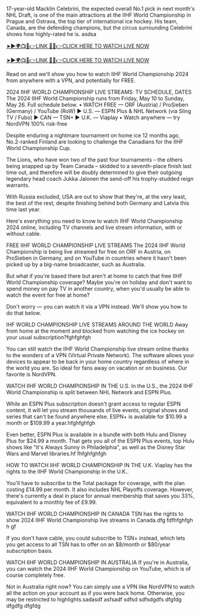 17-year-old Macklin Celebrini, the expected overall No.1 pick in next month's NHL Draft, is one of the main attractions at the IIHF World Championship in Prague and Ostrava, the top tier of international ice hockey. His team, Canada, are the defending champions, but the circus surrounding Celebrini shows how highly-rated he is.
asdsa



<a href="https://special.procast.live/?refd_by=clicktvv">➤►🌍📺📱👉LINK 🔴✅👉CLICK HERE TO WATCH LIVE NOW</a>

<a href="https://special.procast.live/?refd_by=clicktvv">➤►🌍📺📱👉LINK 🔴✅👉CLICK HERE TO WATCH LIVE NOW</a>


Read on and we'll show you how to watch IIHF World Championship 2024 from anywhere with a VPN, and potentially for FREE.

2024 IIHF WORLD CHAMPIONSHIP LIVE STREAMS: TV SCHEDULE, DATES
The 2024 IIHF World Championship runs from Friday, May 10 to Sunday, May 26. Full schedule below.
• WATCH FREE — ORF (Austria) / ProSieben (Germany) / YouTube (RoW)
► U.S. — ESPN Plus & NHL Network (via Sling TV / Fubo)
► CAN — TSN+
► U.K. — Viaplay
• Watch anywhere — try NordVPN 100% risk-free

Despite enduring a nightmare tournament on home ice 12 months ago, No.2-ranked Finland are looking to challenge the Canadians for the IIHF World Championship Cup.

The Lions, who have won two of the past four tournaments – the others being snapped up by Team Canada – skidded to a seventh-place finish last time out, and therefore will be doubly determined to give their outgoing legendary head coach Jukka Jalonen the send-off his trophy-studded reign warrants.

With Russia excluded, USA are out to show that they're, at the very least, the best of the rest, despite finishing behind both Germany and Latvia this time last year.

Here's everything you need to know to watch IIHF World Championship 2024 online, including TV channels and live stream information, with or without cable.

FREE IIHF WORLD CHAMPIONSHIP LIVE STREAMS
The 2024 IIHF World Championship is being live streamed for free on ORF in Austria, on ProSieben in Germany, and on YouTube in countries where it hasn't been picked up by a big-name broadcaster, such as Australia.

But what if you're based there but aren't at home to catch that free IIHF World Championship coverage? Maybe you're on holiday and don't want to spend money on pay TV in another country, when you'd usually be able to watch the event for free at home?

Don't worry — you can watch it via a VPN instead. We'll show you how to do that below.

IHF WORLD CHAMPIONSHIP LIVE STREAMS AROUND THE WORLD
Away from home at the moment and blocked from watching the ice hockey on your usual subscription?fghfghfgh

You can still watch the IIHF World Championship live stream online thanks to the wonders of a VPN (Virtual Private Network). The software allows your devices to appear to be back in your home country regardless of where in the world you are. So ideal for fans away on vacation or on business. Our favorite is NordVPN.

WATCH IIHF WORLD CHAMPIONSHIP IN THE U.S.
In the U.S., the 2024 IIHF World Championship is split between NHL Network and ESPN Plus.

While an ESPN Plus subscription doesn't grant access to regular ESPN content, it will let you stream thousands of live events, original shows and series that can't be found anywhere else. ESPN+ is available for $10.99 a month or $109.99 a year.hfghfghfgh

Even better, ESPN Plus is available in a bundle with both Hulu and Disney Plus for $24.99 a month. That gets you all of the ESPN Plus events, top Hulu shows like "It's Always Sunny in Philadelphia", as well as the Disney Star Wars and Marvel libraries.hf fhfghfghfgh

HOW TO WATCH IIHF WORLD CHAMPIONSHIP IN THE U.K.
Viaplay has the rights to the IIHF World Championship in the U.K..

You'll have to subscribe to the Total package for coverage, with the plan costing £14.99 per month. It also includes NHL Playoffs coverage. However, there's currently a deal in place for annual membership that saves you 33%, equivalent to a monthly fee of £9.99.

WATCH IIHF WORLD CHAMPIONSHIP IN CANADA
TSN has the rights to show 2024 IIHF World Championship live streams in Canada.dfg fdfhfghfgh h gf

If you don't have cable, you could subscribe to TSN+ instead, which lets you get access to all TSN has to offer on an $8/month or $80/year subscription basis.

WATCH IIHF WORLD CHAMPIONSHIP IN AUSTRALIA
If you're in Australia, you can watch the 2024 IIHF World Championship on YouTube, which is of course completely free.

Not in Australia right now? You can simply use a VPN like NordVPN to watch all the action on your account as if you were back home. Otherwise, you may be restricted to highlights.sadasdf asfsadf sdfsd sdfsdgdfs dfgfdg dfgdfg dfgfdg
